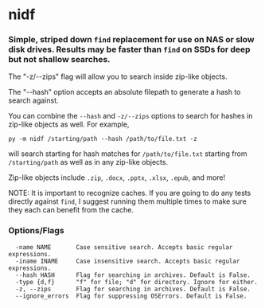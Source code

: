 # nidf
### Simple, striped down `find` replacement for use on NAS or slow disk drives. Results may be faster than `find` on SSDs for deep but not shallow searches. 

The "-z/--zips" flag will allow you to search inside zip-like objects.

The "--hash" option accepts an absolute filepath to generate a hash to search against.

You can combine the `--hash` and `-z/--zips` options to search for hashes in zip-like objects as well. For example,

```
py -m nidf /starting/path --hash /path/to/file.txt -z
```

will search starting for hash matches for `/path/to/file.txt` starting from `/starting/path` as well as in any zip-like objects.

Zip-like objects include `.zip`, `.docx`, `.pptx`, `.xlsx`, `.epub`, and more!

NOTE: It is important to recognize caches. If you are going to do any tests directly against `find`, I suggest running them multiple times to make sure they each can benefit from the cache.

### Options/Flags
```
  -name NAME       Case sensitive search. Accepts basic regular expressions.
  -iname INAME     Case insensitive search. Accepts basic regular expressions.
  --hash HASH      Flag for searching in archives. Default is False.
  -type {d,f}      "f" for file; "d" for directory. Ignore for either.
  -z, --zips       Flag for searching in archives. Default is False.
  --ignore_errors  Flag for suppressing OSErrors. Default is False.
```

